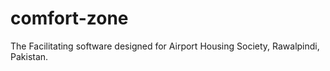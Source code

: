# comfort-zone
The Facilitating software designed for Airport Housing Society, Rawalpindi, Pakistan.
